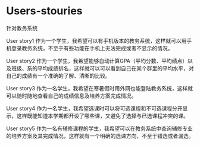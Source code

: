 # Users-stouries
针对教务系统   

User story1 作为一个学生，我希望可以有手机版本的教务系统，这样就可以用手机登录教务系统，不至于有些功能在手机上无法完成或者不显示的情况。

User story2 作为一个学生，我希望能够自动计算GPA（平均分数、平均绩点）以及班级、系的平均成绩排名，这样就可以可以看到自己在某个群里的平均水平，对自己的成绩有一个准确的了解、清晰的比较。

User story3 作为一名学生，我希望在寒暑假时用外网也能登陆教务系统，这样就可以随时随地查看自己的成绩信息及培养方案完成情况。

User story4 作为一名学生，我希望选课时可以将可选课程和不可选课程分开显示，这样既能知道本学期都开设了哪些课，又避免了选择与已选课程冲突的课。

User story5 作为一名有辅修课程的学生，我希望可以在教务系统中查询辅修专业的培养方案及其完成情况，这样就有一个明确的选课方向，不至于错选或者漏选。
